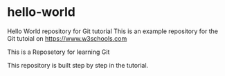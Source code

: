 # hello-world
Hello World repository for Git tutorial
This is an example repository for the Git tutoial on https://www.w3schools.com

This is a Reposetory for learning Git

This repository is built step by step in the tutorial.
